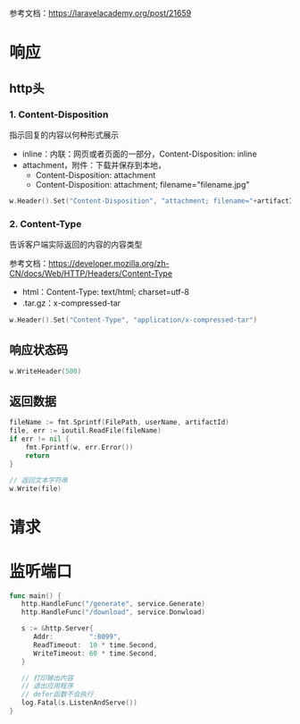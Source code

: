 参考文档：https://laravelacademy.org/post/21659

# 响应

## http头

### 1. Content-Disposition

指示回复的内容以何种形式展示

- inline：内联：网页或者页面的一部分，Content-Disposition: inline
- attachment，附件：下载并保存到本地，
  - Content-Disposition: attachment
  - Content-Disposition: attachment; filename="filename.jpg"

```go
w.Header().Set("Content-Disposition", "attachment; filename="+artifactId+".tar.gz")
```



### 2. Content-Type

告诉客户端实际返回的内容的内容类型

参考文档：https://developer.mozilla.org/zh-CN/docs/Web/HTTP/Headers/Content-Type

- html：Content-Type: text/html; charset=utf-8
- .tar.gz：x-compressed-tar

```go
w.Header().Set("Content-Type", "application/x-compressed-tar")
```



## 响应状态码

```go
w.WriteHeader(500)
```



## 返回数据

```go
fileName := fmt.Sprintf(FilePath, userName, artifactId)
file, err := ioutil.ReadFile(fileName)
if err != nil {
	fmt.Fprintf(w, err.Error())
	return
}

// 返回文本字符串
w.Write(file)
```



# 请求



# 监听端口

```go
func main() {
   http.HandleFunc("/generate", service.Generate)
   http.HandleFunc("/download", service.Donwload)

   s := &http.Server{
      Addr:         ":8099",
      ReadTimeout:  10 * time.Second,
      WriteTimeout: 60 * time.Second,
   }

   // 打印输出内容
   // 退出应用程序
   // defer函数不会执行
   log.Fatal(s.ListenAndServe())
}
```